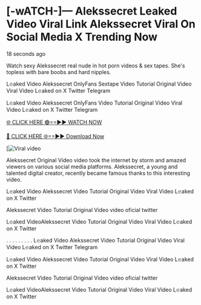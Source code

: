 # [-wATCH-]— Alekssecret Leaked Video Viral Link Alekssecret Viral On Social Media X Trending Now

18 seconds ago

Watch sexy Alekssecret real nude in hot porn videos & sex tapes. She's topless with bare boobs and hard nipples.

L𝚎aked Video Alekssecret OnlyFans Sextape Video Tutorial Original Video Viral Video L𝚎aked on X Twitter Telegram

L𝚎aked Video Alekssecret OnlyFans Video Tutorial Original Video Viral Video L𝚎aked on X Twitter Telegram

[🌐 CLICK HERE 🟢==►► WATCH NOW](https://www.khotailieuonthi.com/)

[🔴 CLICK HERE 🌐==►► Download Now](https://www.khotailieuonthi.com/)

[![Viral video](https://www.khotailieuonthi.com/)

Alekssecret Original Video video took the internet by storm and amazed viewers on various social media platforms. Alekssecret, a young and talented digital creator, recently became famous thanks to this interesting video.

L𝚎aked Video Alekssecret Video Tutorial Original Video Viral Video L𝚎aked on X Twitter

Alekssecret Video Tutorial Original Video video oficial twitter

L𝚎aked VideoAlekssecret Video Tutorial Original Video Viral Video L𝚎aked on X Twitter

. . . . . . . . . L𝚎aked Video Alekssecret Video Tutorial Original Video Viral Video L𝚎aked on X Twitter Telegram

L𝚎aked Video Alekssecret Video Tutorial Original Video Viral Video L𝚎aked on X Twitter

Alekssecret Video Tutorial Original Video video oficial twitter

L𝚎aked VideoAlekssecret Video Tutorial Original Video Viral Video L𝚎aked on X Twitter